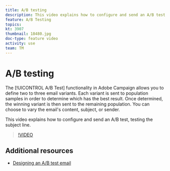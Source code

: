 ```yaml
---
title: A/B testing
description: This video explains how to configure and send an A/B test in Adobe Campaign Standard,testing the subject line. 
feature: A/B Testing  
topics: 
kt: 3907
thumbnail: 18480.jpg
doc-type: feature video
activity: use
team: TM
---
```


# A/B testing 

The [!UICONTROL A/B Test] functionality in Adobe Campaign allows you to define two to three email variants. Each variant is sent to population samples in order to determine which has the best result. Once determined, the winning variant is then sent to the remaining population. You can choose to vary the email's content, subject, or sender.

This video explains how to configure and send an A/B test, testing the subject line.

>[!VIDEO](https://video.tv.adobe.com/v/18480?quality=12)

## Additional resources

* [Designing an A/B test email](https://docs.adobe.com/help/en/campaign-standard/using/communication-channels/email-messages/designing-an-a-b-test-email.html)
